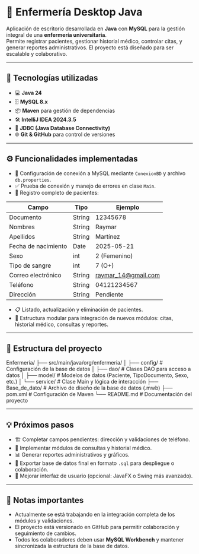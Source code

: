 # 🏥 Enfermería Desktop Java

Aplicación de escritorio desarrollada en **Java** con **MySQL** para la gestión integral de una **enfermería universitaria**.  
Permite registrar pacientes, gestionar historial médico, controlar citas, y generar reportes administrativos. El proyecto está diseñado para ser escalable y colaborativo.

---

## 🚀 Tecnologías utilizadas
- 💻 **Java 24**  
- 🗄️ **MySQL 8.x**  
- 📦 **Maven** para gestión de dependencias  
- 🛠️ **IntelliJ IDEA 2024.3.5**  
- 🔗 **JDBC (Java Database Connectivity)**  
- 🌐 **Git & GitHub** para control de versiones  

---

## ⚙️ Funcionalidades implementadas
- 🔌 Configuración de conexión a MySQL mediante `ConexionBD` y archivo `db.properties`.  
- ✅ Prueba de conexión y manejo de errores en clase `Main`.  
- 🧾 Registro completo de pacientes:

| Campo              | Tipo       | Ejemplo                  |
|-------------------|------------|-------------------------|
| Documento          | String     | 12345678                |
| Nombres            | String     | Raymar                  |
| Apellidos          | String     | Martínez                |
| Fecha de nacimiento| Date       | 2025-05-21              |
| Sexo               | int        | 2 (Femenino)            |
| Tipo de sangre     | int        | 7 (O+)                  |
| Correo electrónico | String     | raymar_14@gmail.com     |
| Teléfono           | String     | 04121234567             |
| Dirección          | String     | Pendiente               |

- 📋 Listado, actualización y eliminación de pacientes.  
- 🔧 Estructura modular para integración de nuevos módulos: citas, historial médico, consultas y reportes.  

---

## 📂 Estructura del proyecto

Enfermería/
├── src/main/java/org/enfermeria/
│ ├── config/ # Configuración de la base de datos
│ ├── dao/ # Clases DAO para acceso a datos
│ ├── model/ # Modelos de datos (Paciente, TipoDocumento, Sexo, etc.)
│ └── service/ # Clase Main y lógica de interacción
├── Base_de_dato/ # Archivo de diseño de la base de datos (.mwb)
├── pom.xml # Configuración de Maven
└── README.md # Documentación del proyecto


---

## 💡 Próximos pasos
- 🏗️ Completar campos pendientes: dirección y validaciones de teléfono.  
- 🏥 Implementar módulos de consultas y historial médico.  
- 📊 Generar reportes administrativos y gráficos.  
- 💾 Exportar base de datos final en formato `.sql` para despliegue o colaboración.  
- 🎨 Mejorar interfaz de usuario (opcional: JavaFX o Swing más avanzado).  

---

## 📌 Notas importantes
- Actualmente se está trabajando en la integración completa de los módulos y validaciones.  
- El proyecto está versionado en GitHub para permitir colaboración y seguimiento de cambios.  
- Todos los colaboradores deben usar **MySQL Workbench** y mantener sincronizada la estructura de la base de datos.


